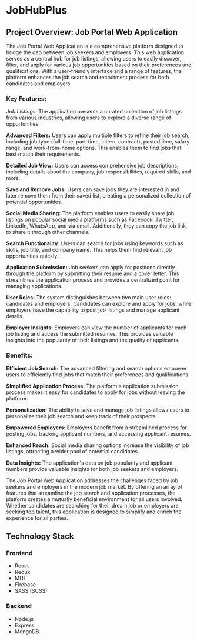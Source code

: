 # JobHubPlus

## Project Overview: Job Portal Web Application

The Job Portal Web Application is a comprehensive platform designed to bridge the gap between job seekers and employers. This web application serves as a central hub for job listings, allowing users to easily discover, filter, and apply for various job opportunities based on their preferences and qualifications. With a user-friendly interface and a range of features, the platform enhances the job search and recruitment process for both candidates and employers.

### Key Features:

_Job Listings:_ The application presents a curated collection of job listings from various industries, allowing users to explore a diverse range of opportunities.

**Advanced Filters:** Users can apply multiple filters to refine their job search, including job type (full-time, part-time, intern, contract), posted time, salary range, and work-from-home options. This enables them to find jobs that best match their requirements.

**Detailed Job View:** Users can access comprehensive job descriptions, including details about the company, job responsibilities, required skills, and more.

**Save and Remove Jobs:** Users can save jobs they are interested in and later remove them from their saved list, creating a personalized collection of potential opportunities.

**Social Media Sharing:** The platform enables users to easily share job listings on popular social media platforms such as Facebook, Twitter, LinkedIn, WhatsApp, and via email. Additionally, they can copy the job link to share it through other channels.

**Search Functionality:** Users can search for jobs using keywords such as skills, job title, and company name. This helps them find relevant job opportunities quickly.

**Application Submission:** Job seekers can apply for positions directly through the platform by submitting their resume and a cover letter. This streamlines the application process and provides a centralized point for managing applications.

**User Roles:** The system distinguishes between two main user roles: candidates and employers. Candidates can explore and apply for jobs, while employers have the capability to post job listings and manage applicant details.

**Employer Insights:** Employers can view the number of applicants for each job listing and access the submitted resumes. This provides valuable insights into the popularity of their listings and the quality of applicants.

### Benefits:

**Efficient Job Search:** The advanced filtering and search options empower users to efficiently find jobs that match their preferences and qualifications.

**Simplified Application Process:** The platform's application submission process makes it easy for candidates to apply for jobs without leaving the platform.

**Personalization:** The ability to save and manage job listings allows users to personalize their job search and keep track of their prospects.

**Empowered Employers:** Employers benefit from a streamlined process for posting jobs, tracking applicant numbers, and accessing applicant resumes.

**Enhanced Reach:** Social media sharing options increase the visibility of job listings, attracting a wider pool of potential candidates.

**Data Insights:** The application's data on job popularity and applicant numbers provide valuable insights for both job seekers and employers.

The Job Portal Web Application addresses the challenges faced by job seekers and employers in the modern job market. By offering an array of features that streamline the job search and application processes, the platform creates a mutually beneficial environment for all users involved. Whether candidates are searching for their dream job or employers are seeking top talent, this application is designed to simplify and enrich the experience for all parties.

## Technology Stack

### Frontend

- React
- Redux
- MUI
- Firebase
- SASS (SCSS)

### Backend

- Node.js
- Express
- MongoDB
